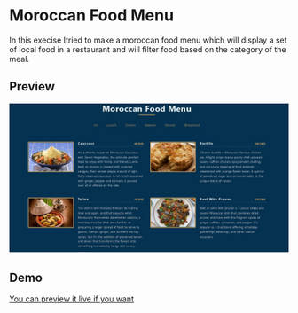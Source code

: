 # Moroccan Food Menu 
In this execise Itried to make a moroccan food menu which will display a set of local food in a restaurant and will filter food based on the category of the meal.  
## Preview  
![image of the menu](https://github.com/fedilayoub/menu-items-display/blob/main/public/images/preview.jpg)  
## Demo  
[You can preview it live if you want](https://fedilayoub.github.io/menu-items-display)
